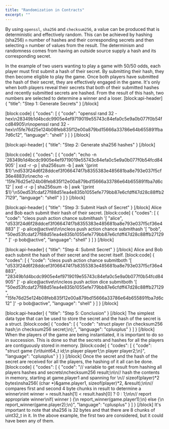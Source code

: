 ```yaml
---
title: "Randomization in Contracts"
excerpt: ""
---
```

By using `openssl`, `sha256` and `checksum256`, a value can be produced that is deterministic and effectively random. This can be achieved by hashing (sha256) `n` number of hashes and their corresponding secrets and then selecting `n` number of values from the result. The determinism and randomness comes from having an outside source supply a hash and its corresponding secret.

In the example of two users wanting to play a game with 50/50 odds, each player must first submit a hash of their secret. By submitting their hash, they then become eligible to play the game. Once both players have submitted the hash of their secret, they are effectively engaged in the game. It's only when both players reveal their secrets that both of their submitted hashes and recently submitted secrets are hashed. From the result of this hash, two numbers are selected to determine a winner and a loser.
[block:api-header]
{
  "title": "Step 1: Generate Secrets"
}
[/block]

[block:code]
{
  "codes": [
    {
      "code": "openssl rand 32 -hex\n28349b1d4bcdc9905e4ef9719019e55743c84efa0c5e9a0b077f0b54fcd84905\n\nopenssl rand 32 -hex\n15fe76d25e124b08feb835f12e00a879bd15666a33786e64b655891fba7d6c12",
      "language": "shell"
    }
  ]
}
[/block]

[block:api-header]
{
  "title": "Step 2: Generate sha256 hashes"
}
[/block]

[block:code]
{
  "codes": [
    {
      "code": "echo -n '28349b1d4bcdc9905e4ef9719019e55743c84efa0c5e9a0b077f0b54fcd84905' | xxd -r -p | sha256sum -b | awk '{print $1}'\nd533f24d6f28ddcef3f066474f7b8355383e485681ba8e793e037f5cf36e4883\n\necho -n '15fe76d25e124b08feb835f12e00a879bd15666a33786e64b655891fba7d6c12' | xxd -r -p | sha256sum -b | awk '{print $1}'\n50ed53fcdaf27f88d51ea4e835b1055efe779bb87e6cfdff47d28c88ffb27129",
      "language": "shell"
    }
  ]
}
[/block]

[block:api-header]
{
  "title": "Step 3: Submit Hash of Secret"
}
[/block]
Alice and Bob each submit their hash of their secret.
[block:code]
{
  "codes": [
    {
      "code": "cleos push action chance submithash '[ \"alice\", \"d533f24d6f28ddcef3f066474f7b8355383e485681ba8e793e037f5cf36e4883\" ]' -p alice@active\t\n\ncleos push action chance submithash '[ \"bob\", \"50ed53fcdaf27f88d51ea4e835b1055efe779bb87e6cfdff47d28c88ffb27129\" ]' -p bob@active",
      "language": "shell"
    }
  ]
}
[/block]

[block:api-header]
{
  "title": "Step 4: Submit Secret"
}
[/block]
Alice and Bob each submit the hash of their secret and the secret itself.
[block:code]
{
  "codes": [
    {
      "code": "cleos push action chance submitboth '[ \"d533f24d6f28ddcef3f066474f7b8355383e485681ba8e793e037f5cf36e4883\", \"28349b1d4bcdc9905e4ef9719019e55743c84efa0c5e9a0b077f0b54fcd84905\" ]' -p alice@active\n\ncleos push action dice submitboth '[ \"50ed53fcdaf27f88d51ea4e835b1055efe779bb87e6cfdff47d28c88ffb27129\", \"15fe76d25e124b08feb835f12e00a879bd15666a33786e64b655891fba7d6c12\" ]' -p bob@active",
      "language": "shell"
    }
  ]
}
[/block]

[block:api-header]
{
  "title": "Step 5: Conclusion"
}
[/block]
The simplest data type that can be used to store the secret and the hash of the secret is a struct.
[block:code]
{
  "codes": [
    {
      "code": "struct player {\n  checksum256 hash;\n  checksum256 secret;\n};",
      "language": "cplusplus"
    }
  ]
}
[/block]
When the players of the game are being instantiated, it is important to do so in succession. This is done so that the secrets and hashes for all the players are contiguously stored in memory.
[block:code]
{
  "codes": [
    {
      "code": "struct game {\n\tuint64_t id;\n  player player1;\n  player player2;\n}",
      "language": "cplusplus"
    }
  ]
}
[/block]
Once the secret and the hash of the secret are received for all the players, the hashing of it all can be done.
[block:code]
{
  "codes": [
    {
      "code": "// variable to get result from hashing all players hashes and secrets\nchecksum256 result;\n\n// hash the contents in memory, starting at game.player1 and spanning for \n// sizeof(player)*2 bytes\nsha256( (char *)&game.player1, sizeof(player)*2, &result);\n\n// compares first and second 4 byte chunks in result to determine a winner\nint winner = result.hash[1] < result.hash[0] ? 0 : 1;\n\n// report appropriate winner\nif( winner ) {\n  report_winner(game.player1);\n} else {\n  report_winner(game.player2);\n}",
      "language": "cplusplus"
    }
  ]
}
[/block]
It's important to note that sha256 is 32 bytes and that there are 8 chunks of uint32_t in it. In the above example, the first two are considered, but it could have been any of them.